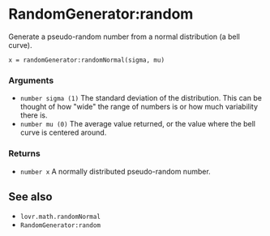<!--
category: reference
-->

RandomGenerator:random
===

Generate a pseudo-random number from a normal distribution (a bell curve).

    x = randomGenerator:randomNormal(sigma, mu)

### Arguments

- `number sigma (1)` The standard deviation of the distribution.  This can be thought of how "wide"
  the range of numbers is or how much variability there is.
- `number mu (0)` The average value returned, or the value where the bell curve is centered around.

### Returns

- `number x` A normally distributed pseudo-random number.

See also
---

- `lovr.math.randomNormal`
- `RandomGenerator:random`
